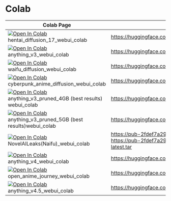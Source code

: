 # Colab

| Colab Page| Model Page|
| ----- | ---- |
|  [![Open In Colab](https://colab.research.google.com/assets/colab-badge.svg)](https://colab.research.google.com/drive/1QY0bGJjbgyb0e8dYVxFOltFj7UA2Y-Ob?authuser=1#scrollTo=xt8lbdmC04ox) hentai_diffusion_17_webui_colab |  https://huggingface.co/Deltaadams/Hentai-Diffusion/tree/main |
|  [![Open In Colab](https://colab.research.google.com/assets/colab-badge.svg)](https://colab.research.google.com/github/camenduru/stable-diffusion-webui-colab/blob/main/anything_3_webui_colab.ipynb) anything_v3_webui_colab | https://huggingface.co/Linaqruf/anything-v3.0 
|  [![Open In Colab](https://colab.research.google.com/assets/colab-badge.svg)](https://colab.research.google.com/github/camenduru/stable-diffusion-webui-colab/blob/main/waifu_diffusion_webui_colab.ipynb) waifu_diffusion_webui_colab | https://huggingface.co/hakurei/waifu-diffusion-v1-3
|  [![Open In Colab](https://colab.research.google.com/assets/colab-badge.svg)](https://colab.research.google.com/github/camenduru/stable-diffusion-webui-colab/blob/main/cyberpunk_anime_diffusion_webui_colab.ipynb) cyberpunk_anime_diffusion_webui_colab | https://huggingface.co/DGSpitzer/Cyberpunk-Anime-Diffusion
|  [![Open In Colab](https://colab.research.google.com/assets/colab-badge.svg)](https://colab.research.google.com/drive/1F18kcqow4Iw9b6x_RuO-CDA6AuMGtM_q) anything_v3_pruned_4GB (best results) webui_colab | https://huggingface.co/Linaqruf/anything-v3.0
|  [![Open In Colab](https://colab.research.google.com/assets/colab-badge.svg)](https://colab.research.google.com/github/daxzy-ai/SD-Anime-versions-webui/blob/main/anything_3_pruned_5GB_webui_colab.ipynb) anything_v3_pruned_5GB (best results)webui_colab | https://huggingface.co/Linaqruf/anything-v3.0
|  [![Open In Colab](https://colab.research.google.com/assets/colab-badge.svg)](https://colab.research.google.com/github/daxzy-ai/SD-Anime-versions-webui/blob/main/N_AILeaks_API_Backend_EN_ID.ipynb) NovelAILeaks(Naifu)_webui_colab | https://pub-2fdef7a2969f43289c42ac5ae3412fd4.r2.dev/naifu.tar https://pub-2fdef7a2969f43289c42ac5ae3412fd4.r2.dev/animefull-latest.tar
|  [![Open In Colab](https://colab.research.google.com/assets/colab-badge.svg)](https://colab.research.google.com/github/daxzy-ai/SD-Anime-versions-webui/blob/main/anything_4_webui_colab.ipynb) anything_v4_webui_colab |  https://huggingface.co/andite/anything-v4.0 |
|  [![Open In Colab](https://colab.research.google.com/assets/colab-badge.svg)](https://colab.research.google.com/github/daxzy-ai/SD-Anime-versions-webui/blob/main/open_anime_journey_webui_colab.ipynb) open_anime_journey_webui_colab | https://huggingface.co/MehjourneyClosedAI/OpenAnimeJourney/tree/main 
|  [![Open In Colab](https://colab.research.google.com/assets/colab-badge.svg)](https://colab.research.google.com/github/daxzy-ai/SD-Anime-versions-webui/blob/main/anything_4_5_webui_colab.ipynb) anything_v4.5_webui_colab |  https://huggingface.co/ckpt/anything-v4.5 |
